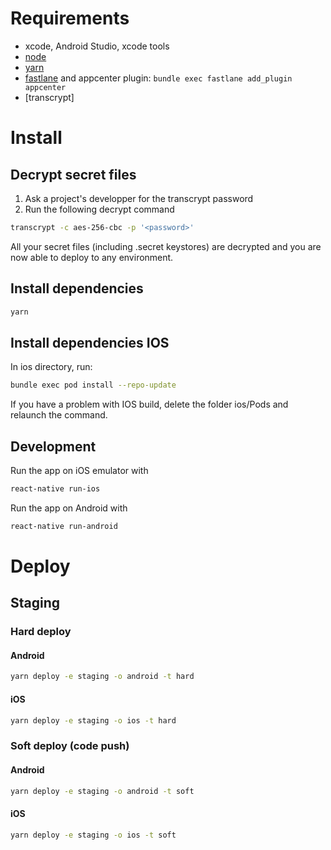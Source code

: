 # Requirements

- xcode, Android Studio, xcode tools
- [node](https://nodejs.org/en/)
- [yarn](https://yarnpkg.com/en/)
- [fastlane](https://fastlane.tools/) and appcenter plugin: `bundle exec fastlane add_plugin appcenter`
- [transcrypt]

# Install

## Decrypt secret files

1. Ask a project's developper for the transcrypt password
2. Run the following decrypt command

```bash
transcrypt -c aes-256-cbc -p '<password>'
```

All your secret files (including .secret keystores) are decrypted and you are now able to deploy to any environment.

## Install dependencies

```bash
yarn
```

## Install dependencies IOS

In ios directory, run:

```bash
bundle exec pod install --repo-update
```

If you have a problem with IOS build, delete the folder ios/Pods and relaunch the command.

## Development

Run the app on iOS emulator with

```bash
react-native run-ios
```

Run the app on Android with

```bash
react-native run-android
```

# Deploy

## Staging

### Hard deploy

#### Android

```bash
yarn deploy -e staging -o android -t hard
```

#### iOS

```bash
yarn deploy -e staging -o ios -t hard
```

### Soft deploy (code push)

#### Android

```bash
yarn deploy -e staging -o android -t soft
```

#### iOS

```bash
yarn deploy -e staging -o ios -t soft
```
